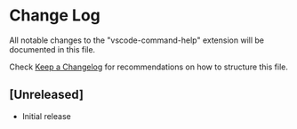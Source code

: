 # Change Log

All notable changes to the "vscode-command-help" extension will be documented in this file.

Check [Keep a Changelog](http://keepachangelog.com/) for recommendations on how to structure this file.

## [Unreleased]

- Initial release